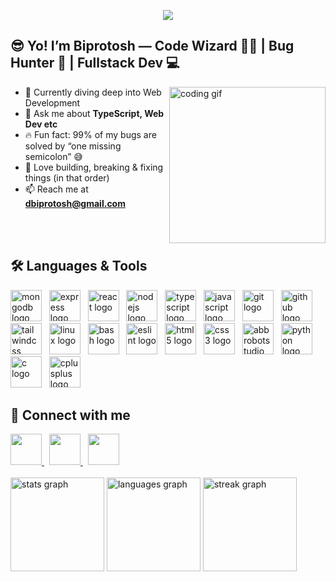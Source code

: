 <!-- Typing SVG -->
<p align="center">
  <img src="https://capsule-render.vercel.app/api?type=waving&color=gradient&height=120&section=header&text=Welcome+to+My+GitHub!&fontSize=30&fontAlignY=35&animation=fadeIn&fontColor=fff" />
</p>

## 😎 Yo! I’m Biprotosh — Code Wizard 🧙‍♂️ | Bug Hunter 🐛 | Fullstack Dev 💻  
  <img src="https://i.giphy.com/78XCFBGOlS6keY1Bil.webp" alt="coding gif" width="250" align="right"/>

- 🌱 Currently diving deep into Web Development
- 💬 Ask me about **TypeScript, Web Dev etc**
- 🔥 Fun fact: 99% of my bugs are solved by “one missing semicolon” 😅
- 🔧 Love building, breaking & fixing things (in that order)
- 📫 Reach me at **[dbiprotosh@gmail.com](mailto:dbiprotosh@gmail.com)**

<br>
<br>

## 🛠️ Languages & Tools  

<div align="left">
  <img src="https://skillicons.dev/icons?i=mongodb" height="50" alt="mongodb logo"  />
  &nbsp;
  <img src="https://skillicons.dev/icons?i=express" height="50" alt="express logo"  />
  &nbsp;
  <img src="https://cdn.jsdelivr.net/gh/devicons/devicon/icons/react/react-original.svg" height="50" alt="react logo"  />
  &nbsp;
  <img src="https://cdn.simpleicons.org/nodedotjs/339933" height="50" alt="nodejs logo"  />
  &nbsp;
  <img src="https://skillicons.dev/icons?i=ts" height="50" alt="typescript logo"  />
  &nbsp;
  <img src="https://skillicons.dev/icons?i=js" height="50" alt="javascript logo"  />
  &nbsp;
  <img src="https://cdn.simpleicons.org/git/F05032" height="50" alt="git logo"  />
  &nbsp;
  <img src="https://skillicons.dev/icons?i=github" height="50" alt="github logo"  />
  &nbsp;
  <img src="https://cdn.simpleicons.org/tailwindcss/06B6D4" height="50" alt="tailwindcss logo"  />
  &nbsp;
  <img src="https://cdn.simpleicons.org/linux/FCC624" height="50" alt="linux logo"  />
  &nbsp;
  <img src="https://skillicons.dev/icons?i=bash" height="50" alt="bash logo"  />
  &nbsp;
  <img src="https://cdn.jsdelivr.net/gh/devicons/devicon/icons/eslint/eslint-original.svg" height="50" alt="eslint logo"  />
  &nbsp;
  <img src="https://cdn.jsdelivr.net/gh/devicons/devicon/icons/html5/html5-original.svg" height="50" alt="html5 logo"  />
  &nbsp;
  <img src="https://cdn.jsdelivr.net/gh/devicons/devicon/icons/css3/css3-original.svg" height="50" alt="css3 logo"  />
  &nbsp;
  <img src="https://skillicons.dev/icons?i=bots" height="50" alt="abbrobotstudio logo"  />
  &nbsp;
  <img src="https://cdn.jsdelivr.net/gh/devicons/devicon/icons/python/python-original.svg" height="50" alt="python logo"  />
  &nbsp;
  <img src="https://skillicons.dev/icons?i=c" height="50" alt="c logo"  />
  &nbsp;
  <img src="https://skillicons.dev/icons?i=cpp" height="50" alt="cplusplus logo"  />
</div>

## 🤝 Connect with me  

<a href="https://www.linkedin.com/in/biprotoshdey">
  <img src="https://raw.githubusercontent.com/maurodesouza/profile-readme-generator/master/src/assets/icons/social/linkedin/default.svg" height="50" />
</a>&nbsp;
<a href="https://discord.com/users/1069231338521108540">
  <img src="https://raw.githubusercontent.com/maurodesouza/profile-readme-generator/master/src/assets/icons/social/discord/default.svg" height="50" />
</a>&nbsp;
<a href="mailto:dbiprotosh@gmail.com">
  <img src="https://raw.githubusercontent.com/maurodesouza/profile-readme-generator/master/src/assets/icons/social/gmail/default.svg" height="50" />
</a>

<br clear="both">
<br clear="both">

<div align="left">
  <img src="https://github-readme-stats.vercel.app/api?username=Biprotosh&hide_title=false&hide_rank=false&show_icons=true&include_all_commits=true&count_private=true&disable_animations=false&theme=dracula&locale=en&hide_border=false" height="150" alt="stats graph"  />
  <img src="https://github-readme-stats.vercel.app/api/top-langs?username=Biprotosh&locale=en&hide_title=false&layout=compact&card_width=320&langs_count=5&theme=dracula&hide_border=false" height="150" alt="languages graph"  />
  <img src="https://streak-stats.demolab.com?user=Biprotosh&locale=en&mode=daily&theme=dracula&hide_border=false&border_radius=5" height="150" alt="streak graph"  />
</div>

###

<br clear="both">

###
